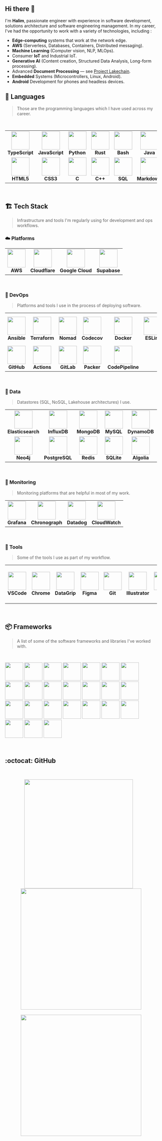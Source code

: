 ## Hi there 👋

I'm **Halim**, passionate engineer with experience in software development, solutions architecture and software engineering management. In my career, I've had the opportunity to work with a variety of technologies, including :

- **Edge-computing** systems that work at the network edge.
- **AWS** (Serverless, Databases, Containers, Distributed messaging).
- **Machine Learning** (Computer vision, NLP, MLOps).
- Consumer **IoT** and Industrial IoT.
- **Generative AI** (Content creation, Structured Data Analysis, Long-form processing).
- Advanced **Document Processing** — see [Project Lakechain](https://awslabs.github.io/project-lakechain/).
- **Embedded** Systems (Microcontrollers, Linux, Android).
- **Android** Development for phones and headless devices.

## 💬 Languages

> Those are the programming languages which I have used across my career.

<br />
<table>
  <tr>
    <td align="center">
      <img src="https://cdn.jsdelivr.net/gh/devicons/devicon@latest/icons/typescript/typescript-original.svg" width="60" />
      <br/><strong>TypeScript</strong>
    </td>
    <td align="center">
      <img src="https://cdn.jsdelivr.net/gh/devicons/devicon@latest/icons/javascript/javascript-original.svg" width="60" />
      <br/><strong>JavaScript</strong>
    </td>
    <td align="center">
      <img src="https://cdn.jsdelivr.net/gh/devicons/devicon@latest/icons/python/python-original.svg" width="60" />
      <br/><strong>Python</strong>
    </td>
    <td align="center">
      <img src="https://cdn.jsdelivr.net/gh/devicons/devicon@latest/icons/rust/rust-original.svg" width="60" />
      <br/><strong>Rust</strong>
    </td>
    <td align="center">
      <img src="https://cdn.jsdelivr.net/gh/devicons/devicon@latest/icons/bash/bash-original.svg" width="60" />
      <br/><strong>Bash</strong>
    </td>
    <td align="center">
      <img src="https://cdn.jsdelivr.net/gh/devicons/devicon@latest/icons/java/java-original.svg" width="60" />
      <br/><strong>Java</strong>
    </td>
  </tr>
  <tr>
    <td align="center">
      <img src="https://cdn.jsdelivr.net/gh/devicons/devicon@latest/icons/html5/html5-original.svg" width="60" />
      <br/><strong>HTML5</strong>
    </td>
    <td align="center">
      <img src="https://cdn.jsdelivr.net/gh/devicons/devicon@latest/icons/css3/css3-original.svg" width="60" />
      <br/><strong>CSS3</strong>
    </td>
    <td align="center">
      <img src="https://cdn.jsdelivr.net/gh/devicons/devicon@latest/icons/c/c-original.svg" width="60" />
      <br/><strong>C</strong>
    </td>
    <td align="center">
      <img src="https://cdn.jsdelivr.net/gh/devicons/devicon@latest/icons/cplusplus/cplusplus-original.svg" width="60" />
      <br/><strong>C++</strong>
    </td>
    <td align="center">
      <img src="https://cdn.jsdelivr.net/gh/devicons/devicon@latest/icons/azuresqldatabase/azuresqldatabase-original.svg" width="60" />
      <br/><strong>SQL</strong>
    </td>
    <td align="center">
      <img src="https://cdn.jsdelivr.net/gh/devicons/devicon@latest/icons/markdown/markdown-original.svg" width="60" />
      <br/><strong>Markdown</strong>
    </td>
  </tr>
</table>
<br />

## 🏗️ Tech Stack

> Infrastructure and tools I'm regularly using for development and ops workflows.

### ☁️ Platforms

<table>
  <tr>
    <td align="center">
      <img src="https://cdn.jsdelivr.net/gh/devicons/devicon@latest/icons/amazonwebservices/amazonwebservices-original-wordmark.svg" width="60" />
      <br/><strong>AWS</strong>
    </td>
    <td align="center">
      <img src="https://cdn.jsdelivr.net/gh/devicons/devicon@latest/icons/cloudflare/cloudflare-original.svg" width="60" />
      <br/><strong>Cloudflare</strong>
    </td>
    <td align="center">
      <img src="https://cdn.jsdelivr.net/gh/devicons/devicon@latest/icons/googlecloud/googlecloud-original.svg" width="60" />
      <br/><strong>Google Cloud</strong>
    </td>
    <td align="center">
      <img src="https://cdn.jsdelivr.net/gh/devicons/devicon@latest/icons/supabase/supabase-original.svg" width="60" />
      <br/><strong>Supabase</strong>
    </td>
  </tr>
</table>
<br />

### 🚀 DevOps

> Platforms and tools I use in the process of deploying software.

<table>
  <tr>
    <td align="center">
      <img src="https://cdn.jsdelivr.net/gh/devicons/devicon@latest/icons/ansible/ansible-original.svg" width="60" />
      <br/><strong>Ansible</strong>
    </td>
    <td align="center">
      <img src="https://cdn.jsdelivr.net/gh/devicons/devicon@latest/icons/terraform/terraform-original.svg" width="60" />
      <br/><strong>Terraform</strong>
    </td>
    <td align="center">
      <img src="https://cdn.jsdelivr.net/gh/devicons/devicon@latest/icons/nomad/nomad-original.svg" width="60" />
      <br/><strong>Nomad</strong>
    </td>
    <td align="center">
      <img src="https://cdn.jsdelivr.net/gh/devicons/devicon@latest/icons/codecov/codecov-plain.svg" width="60" />
      <br/><strong>Codecov</strong>
    </td>
    <td align="center">
      <img src="https://cdn.jsdelivr.net/gh/devicons/devicon@latest/icons/docker/docker-original.svg" width="60" />
      <br/><strong>Docker</strong>
    </td>
    <td align="center">
      <img src="https://cdn.jsdelivr.net/gh/devicons/devicon@latest/icons/eslint/eslint-original.svg" width="60" />
      <br/><strong>ESLint</strong>
    </td>
    <td align="center">
      <img src="https://encrypted-tbn0.gstatic.com/images?q=tbn:ANd9GcTWNz_7VmDlr_YAAuYM55_M406JJcVJJ0s2Og&s" width="60" />
      <br/><strong>AWS CDK</strong>
    </td>
  </tr>
  <tr>
    <td align="center">
      <img src="https://cdn.jsdelivr.net/gh/devicons/devicon@latest/icons/github/github-original.svg" width="60" />
      <br/><strong>GitHub</strong>
    </td>
    <td align="center">
      <img src="https://cdn.jsdelivr.net/gh/devicons/devicon@latest/icons/githubactions/githubactions-original.svg" width="60" />
      <br/><strong>Actions</strong>
    </td>
    <td align="center">
      <img src="https://cdn.jsdelivr.net/gh/devicons/devicon@latest/icons/gitlab/gitlab-original.svg" width="60" />
      <br/><strong>GitLab</strong>
    </td>
    <td align="center">
      <img src="https://cdn.jsdelivr.net/gh/devicons/devicon@latest/icons/packer/packer-original.svg" width="60" />
      <br/><strong>Packer</strong>
    </td>
    <td align="center">
      <img src="https://cloud-icons.onemodel.app/aws/Architecture-Service-Icons_01312023/Arch_Developer-Tools/64/Arch_AWS-CodePipeline_64@5x.png" width="60" />
      <br/><strong>CodePipeline</strong>
    </td>
  </tr>
</table>
<br />

### 💾 Data

> Datastores (SQL, NoSQL, Lakehouse architectures)  I use.

<table>
  <tr>
    <td align="center">
      <img src="https://cdn.jsdelivr.net/gh/devicons/devicon@latest/icons/elasticsearch/elasticsearch-original.svg" width="60" />
      <br/><strong>Elasticsearch</strong>
    </td>
    <td align="center">
      <img src="https://cdn.jsdelivr.net/gh/devicons/devicon@latest/icons/influxdb/influxdb-original.svg" width="60" />
      <br/><strong>InfluxDB</strong>
    </td>
    <td align="center">
      <img src="https://cdn.jsdelivr.net/gh/devicons/devicon@latest/icons/mongodb/mongodb-original.svg" width="60" />
      <br/><strong>MongoDB</strong>
    </td>
    <td align="center">
      <img src="https://cdn.jsdelivr.net/gh/devicons/devicon@latest/icons/mysql/mysql-original.svg" width="60" />
      <br/><strong>MySQL</strong>
    </td>
    <td align="center">
      <img src="https://cdn.jsdelivr.net/gh/devicons/devicon@latest/icons/dynamodb/dynamodb-original.svg" width="60" />
      <br/><strong>DynamoDB</strong>
    </td>
    <td align="center">
      <img src="https://seeklogo.com/images/P/pinecone-icon-logo-AF8B5B7F96-seeklogo.com.png" width="60" />
      <br/><strong>Pinecone</strong>
    </td>
    <td align="center">
      <img src="https://avatars.githubusercontent.com/u/108903835?s=280&v=4" width="60" />
      <br/><strong>LanceDB</strong>
    </td>
    <td align="center">
      <img src="https://cdn.worldvectorlogo.com/logos/amazon-s3-simple-storage-service.svg" width="60" />
      <br/><strong>S3</strong>
    </td>
  </tr>
  <tr>
    <td align="center">
      <img src="https://cdn.jsdelivr.net/gh/devicons/devicon@latest/icons/neo4j/neo4j-original.svg" width="60" />
      <br/><strong>Neo4j</strong>
    </td>
    <td align="center">
      <img src="https://cdn.jsdelivr.net/gh/devicons/devicon@latest/icons/postgresql/postgresql-original.svg" width="60" />
      <br/><strong>PostgreSQL</strong>
    </td>
    <td align="center">
      <img src="https://cdn.jsdelivr.net/gh/devicons/devicon@latest/icons/redis/redis-plain.svg" width="60" />
      <br/><strong>Redis</strong>
    </td>
    <td align="center">
      <img src="https://cdn.jsdelivr.net/gh/devicons/devicon@latest/icons/sqlite/sqlite-original.svg" width="60" />
      <br/><strong>SQLite</strong>
    </td>
    <td align="center">
      <img src="https://cdn.jsdelivr.net/gh/devicons/devicon@latest/icons/algolia/algolia-original.svg" width="60" />
      <br/><strong>Algolia</strong>
    </td>
  </tr>
</table>
<br />

### 👀 Monitoring

> Monitoring platforms that are helpful in most of my work.

<table>
  <tr>
    <td align="center">
      <img src="https://cdn.jsdelivr.net/gh/devicons/devicon@latest/icons/grafana/grafana-original.svg" width="60" />
      <br/><strong>Grafana</strong>
    </td>
    <td align="center">
      <img src="https://static-00.iconduck.com/assets.00/influxdb-icon-2017x2048-38lz5101.png" width="60" />
      <br/><strong>Chronograph</strong>
    </td>
    <td align="center">
      <img src="https://imgix.datadoghq.com/img/about/presskit/logo-v/dd_vertical_white.png?auto=format&fit=max&w=847&dpr=2" width="60" />
      <br/><strong>Datadog</strong>
    </td>
    <td align="center">
      <img src="https://cloud-icons.onemodel.app/aws/Architecture-Service-Icons_01312023/Arch_Management-Governance/64/Arch_Amazon-CloudWatch_64.svg" width="60" />
      <br/><strong>CloudWatch</strong>
    </td>
  </tr>
</table>
<br />

### 🧰 Tools

> Some of the tools I use as part of my workflow.

<table>
  <tr>
    <td align="center">
      <img src="https://cdn.jsdelivr.net/gh/devicons/devicon@latest/icons/vscode/vscode-original.svg" width="60" />
      <br/><strong>VSCode</strong>
    </td>
    <td align="center">
      <img src="https://cdn.jsdelivr.net/gh/devicons/devicon@latest/icons/chrome/chrome-original.svg" width="60" />
      <br/><strong>Chrome</strong>
    </td>
    <td align="center">
      <img src="https://cdn.jsdelivr.net/gh/devicons/devicon@latest/icons/datagrip/datagrip-original.svg" width="60" />
      <br/><strong>DataGrip</strong>
    </td>
    <td align="center">
      <img src="https://cdn.jsdelivr.net/gh/devicons/devicon@latest/icons/figma/figma-original.svg" width="60" />
      <br/><strong>Figma</strong>
    </td>
    <td align="center">
      <img src="https://cdn.jsdelivr.net/gh/devicons/devicon@latest/icons/git/git-original.svg" width="60" />
      <br/><strong>Git</strong>
    </td>
    <td align="center">
      <img src="https://cdn.jsdelivr.net/gh/devicons/devicon@latest/icons/illustrator/illustrator-plain.svg" width="60" />
      <br/><strong>Illustrator</strong>
    </td>
    <td align="center">
      <img src="https://cdn.jsdelivr.net/gh/devicons/devicon@latest/icons/okta/okta-original.svg" width="60" />
      <br/><strong>Okta</strong>
    </td>
    <td align="center">
      <img src="https://cdn.jsdelivr.net/gh/devicons/devicon@latest/icons/photoshop/photoshop-original.svg" width="60" />
      <br/><strong>Photoshop</strong>
    </td>
    <td align="center">
      <img src="https://www.svgrepo.com/show/373487/caddy.svg" width="60" />
      <br/><strong>Caddy</strong>
    </td>
    <td align="center">
      <img src="https://d8p1x3h4xd5gq.cloudfront.net/59822132ca753d719145cc4c/public/6626991e8ad0b74be2ad00b1.png" width="60" />
      <br/><strong>Tailscale</strong>
    </td>
    <td align="center">
      <img src="https://styles.redditmedia.com/t5_75wel6/styles/communityIcon_bgkfioxyzxna1.jpg?format=pjpg&s=fa3e8325a9b53042a665b10577939635737fad79" width="100" />
      <br/><strong>Zed</strong>
    </td>
    <td align="center">
      <img src="https://seeklogo.com/images/P/perplexity-ai-logo-13120A0AAE-seeklogo.com.png" width="60" />
      <br/><strong>Perplexity</strong>
    </td>
  </tr>
</table>
<br />

## 📦 Frameworks

> A list of some of the software frameworks and libraries I've worked with.

<br />
<p align="left">
  <img src="https://cdn.jsdelivr.net/gh/devicons/devicon@latest/icons/android/android-plain.svg" width="60" />
  <img src="https://cdn.jsdelivr.net/gh/devicons/devicon@latest/icons/pytorch/pytorch-original.svg" width="60" />
  <img src="https://cdn.jsdelivr.net/gh/devicons/devicon@latest/icons/astro/astro-original.svg" width="60" />
  <img src="https://cdn.jsdelivr.net/gh/devicons/devicon@latest/icons/vuejs/vuejs-original.svg" width="60" />
  <img src="https://cdn.jsdelivr.net/gh/devicons/devicon@latest/icons/tailwindcss/tailwindcss-original.svg" width="60" />
  <img src="https://cdn.jsdelivr.net/gh/devicons/devicon@latest/icons/bootstrap/bootstrap-original.svg" width="60" />
  <img src="https://cdn.jsdelivr.net/gh/devicons/devicon@latest/icons/puppeteer/puppeteer-original.svg" width="60" />
  <img src="https://cdn.jsdelivr.net/gh/devicons/devicon@latest/icons/prisma/prisma-original.svg" width="60" />
  <img src="https://cdn.jsdelivr.net/gh/devicons/devicon@latest/icons/opencv/opencv-original.svg" width="60" />
  <img src="https://cdn.jsdelivr.net/gh/devicons/devicon@latest/icons/numpy/numpy-original.svg" width="60" />
  <img src="https://cdn.jsdelivr.net/gh/devicons/devicon@latest/icons/mocha/mocha-original.svg" width="60" />
  <img src="https://cdn.jsdelivr.net/gh/devicons/devicon@latest/icons/sequelize/sequelize-original.svg" width="60" />
  <img src="https://cdn.jsdelivr.net/gh/devicons/devicon@latest/icons/qt/qt-original.svg" width="60" />
  <img src="https://cdn.jsdelivr.net/gh/devicons/devicon@latest/icons/jquery/jquery-original.svg" width="60" />
  <img src="https://cdn.jsdelivr.net/gh/devicons/devicon@latest/icons/handlebars/handlebars-original.svg" width="60" />
  <img src="https://cdn.jsdelivr.net/gh/devicons/devicon@latest/icons/fastapi/fastapi-original.svg" width="60" />
  <img src="https://cdn.jsdelivr.net/gh/devicons/devicon@latest/icons/doctrine/doctrine-original.svg" width="60" />
  <img src="https://cdn.jsdelivr.net/gh/devicons/devicon@latest/icons/angularjs/angularjs-original.svg" width="60" />
  <img src="https://cdn.jsdelivr.net/gh/devicons/devicon@latest/icons/cucumber/cucumber-plain.svg" width="60" />
  <img src="https://cdn.jsdelivr.net/gh/devicons/devicon@latest/icons/cmake/cmake-original.svg" width="60" />
  <img src="https://cdn.jsdelivr.net/gh/devicons/devicon@latest/icons/axios/axios-plain.svg" width="60" />
  <img src="https://cdn.jsdelivr.net/gh/devicons/devicon@latest/icons/symfony/symfony-original.svg" width="60" />
  <img src="https://cdn.jsdelivr.net/gh/devicons/devicon@latest/icons/electron/electron-original.svg" width="60" />
  <img src="https://cdn.jsdelivr.net/gh/devicons/devicon@latest/icons/express/express-original.svg" width="60" />
</p>
<br />

## :octocat: GitHub

<br />
<p align="center">
  <img src="https://stats.quira.sh/HQarroum/github?theme=light" align="center" width="360" />
  &nbsp;&nbsp;&nbsp;
  <img src="https://stats.quira.sh/HQarroum/topics-over-time?theme=light" align="center" width="400" />
  <br /><br />
  <img src="https://stats.quira.sh/HQarroum/languages-over-time?theme=light" align="center" width="400" />
</p>
